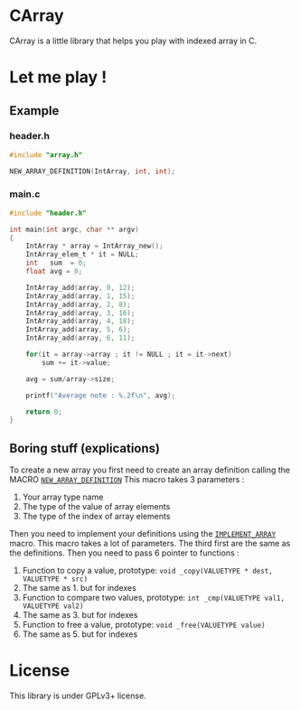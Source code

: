 CArray
======

CArray is a little library that helps you play with indexed array in C.

Let me play !
=============

Example
-------

### header.h

```C
#include "array.h"

NEW_ARRAY_DEFINITION(IntArray, int, int);
```

### main.c

```C
#include "header.h"

int main(int argc, char ** argv)
{
	IntArray * array = IntArray_new();
	IntArray_elem_t * it = NULL;
	int   sum  = 0;
	float avg = 0;

	IntArray_add(array, 0, 12);
	IntArray_add(array, 1, 15);
	IntArray_add(array, 2, 8);
	IntArray_add(array, 3, 16);
	IntArray_add(array, 4, 18);
	IntArray_add(array, 5, 6);
	IntArray_add(array, 6, 11);

	for(it = array->array ; it != NULL ; it = it->next)
		sum += it->value;

	avg = sum/array->size;

	printf("Average note : %.2f\n", avg);

	return 0;
}
```

Boring stuff (explications)
---------------------------
To create a new array you first need to create an array definition calling the MACRO [`NEW_ARRAY_DEFINITION`](https://github.com/AMDG2/CArray/blob/master/array.h#L205)
This macro takes 3 parameters :

1. Your array type name
2. The type of the value of array elements
3. The type of the index of array elements

Then you need to implement your definitions using the [`IMPLEMENT_ARRAY`](https://github.com/AMDG2/CArray/blob/master/array.h#L214) macro.
This macro takes a lot of parameters. The third first are the same as the definitions. Then you need to pass 6 pointer to functions :

1. Function to copy a value, prototype: `void _copy(VALUETYPE * dest, VALUETYPE * src)`
2. The same as 1. but for indexes
3. Function to compare two values, prototype: `int _cmp(VALUETYPE val1, VALUETYPE val2)`
4. The same as 3. but for indexes
5. Function to free a value, prototype: `void _free(VALUETYPE value)`
6. The same as 5. but for indexes

License
=======
This library is under GPLv3+ license.
